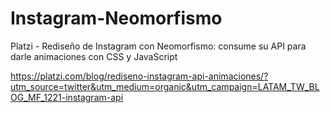 # Instagram-Neomorfismo
Platzi -  Rediseño de Instagram con Neomorfismo: consume su API para darle animaciones con CSS y JavaScript

https://platzi.com/blog/rediseno-instagram-api-animaciones/?utm_source=twitter&utm_medium=organic&utm_campaign=LATAM_TW_BLOG_MF_1221-instagram-api